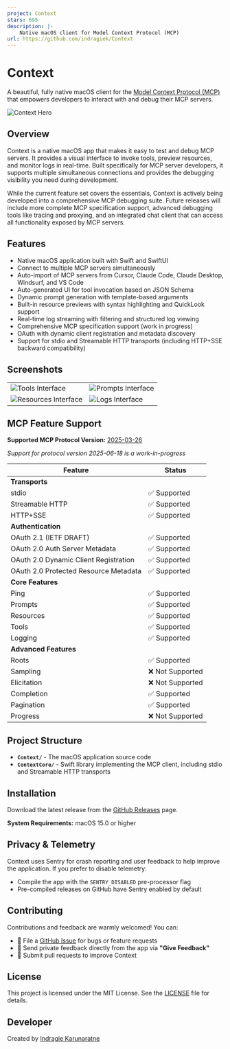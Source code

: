 ```yaml
---
project: Context
stars: 695
description: |-
    Native macOS client for Model Context Protocol (MCP)
url: https://github.com/indragiek/Context
---
```


# Context

A beautiful, fully native macOS client for the [Model Context Protocol (MCP)](https://modelcontextprotocol.io/introduction) that empowers developers to interact with and debug their MCP servers.

![Context Hero](./images/Hero.png)

## Overview

Context is a native macOS app that makes it easy to test and debug MCP servers. It provides a visual interface to invoke tools, preview resources, and monitor logs in real-time. Built specifically for MCP server developers, it supports multiple simultaneous connections and provides the debugging visibility you need during development.

While the current feature set covers the essentials, Context is actively being developed into a comprehensive MCP debugging suite. Future releases will include more complete MCP specification support, advanced debugging tools like tracing and proxying, and an integrated chat client that can access all functionality exposed by MCP servers.

## Features

* Native macOS application built with Swift and SwiftUI
* Connect to multiple MCP servers simultaneously
* Auto-import of MCP servers from Cursor, Claude Code, Claude Desktop, Windsurf, and VS Code
* Auto-generated UI for tool invocation based on JSON Schema
* Dynamic prompt generation with template-based arguments
* Built-in resource previews with syntax highlighting and QuickLook support
* Real-time log streaming with filtering and structured log viewing
* Comprehensive MCP specification support (work in progress)
* OAuth with dynamic client registration and metadata discovery
* Support for stdio and Streamable HTTP transports (including HTTP+SSE backward compatibility)

## Screenshots

<table>
  <tr>
    <td><img src="./images/Tools.png" alt="Tools Interface" /></td>
    <td><img src="./images/Prompts.png" alt="Prompts Interface" /></td>
  </tr>
  <tr>
    <td><img src="./images/Resources.png" alt="Resources Interface" /></td>
    <td><img src="./images/Logs.png" alt="Logs Interface" /></td>
  </tr>
</table>

## MCP Feature Support

**Supported MCP Protocol Version:** [2025-03-26](https://modelcontextprotocol.io/specification/2025-03-26)

_Support for protocol version 2025-06-18 is a work-in-progress_

| Feature | Status |
|---------|--------|
| **Transports** | |
| stdio | ✅ Supported |
| Streamable HTTP | ✅ Supported |
| HTTP+SSE | ✅ Supported |
| **Authentication** | |
| OAuth 2.1 (IETF DRAFT) | ✅ Supported |
| OAuth 2.0 Auth Server Metadata | ✅ Supported |
| OAuth 2.0 Dynamic Client Registration | ✅ Supported |
| OAuth 2.0 Protected Resource Metadata | ✅ Supported |
| **Core Features** | |
| Ping | ✅ Supported |
| Prompts | ✅ Supported |
| Resources | ✅ Supported |
| Tools | ✅ Supported |
| Logging | ✅ Supported |
| **Advanced Features** | |
| Roots | ✅ Supported |
| Sampling | ❌ Not Supported |
| Elicitation | ❌ Not Supported |
| Completion | ✅ Supported |
| Pagination | ✅ Supported |
| Progress | ❌ Not Supported |

## Project Structure

- **`Context/`** - The macOS application source code
- **`ContextCore/`** - Swift library implementing the MCP client, including stdio and Streamable HTTP transports

## Installation

Download the latest release from the [GitHub Releases](https://github.com/indragiek/Context/releases) page.

**System Requirements:** macOS 15.0 or higher

## Privacy & Telemetry

Context uses Sentry for crash reporting and user feedback to help improve the application. If you prefer to disable telemetry:

- Compile the app with the `SENTRY_DISABLED` pre-processor flag
- Pre-compiled releases on GitHub have Sentry enabled by default

## Contributing

Contributions and feedback are warmly welcomed! You can:

- 🐛 File a [GitHub Issue](https://github.com/indragiek/Context/issues) for bugs or feature requests
- 💬 Send private feedback directly from the app via **"Give Feedback"**
- 🔧 Submit pull requests to improve Context

## License

This project is licensed under the MIT License. See the [LICENSE](LICENSE) file for details.

## Developer

Created by [Indragie Karunaratne](mailto:i@indragie.com)

